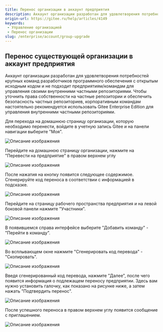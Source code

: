 ```yaml
---
title: Перенос организации в аккаунт предприятия
description: Аккаунт организации разработан для удовлетворения потребностей крупных команд разработчиков программного обеспечения с открытым исходным кодом и не подходит предприятиям/командам для управления своими внутренними частными репозиториями. Чтобы уточнить права собственности на частные репозитории и обеспечить безопасность частных репозиториев, корпоративным командам настоятельно рекомендуется использовать Gitee Enterprise Edition для управления внутренними частными репозиториями.
origin-url: https://gitee.ru/help/articles/4149
keywords:
 - Управление организацией
 - Перенос организации
slug: /enterprise/account/group-upgrade
---
```


## Перенос существующей организации в аккаунт предприятия

Аккаунт организации разработан для удовлетворения потребностей крупных команд разработчиков программного обеспечения с открытым исходным кодом и не подходит предприятиям/командам для управления своими внутренними частными репозиториями. Чтобы уточнить права собственности на частные репозитории и обеспечить безопасность частных репозиториев, корпоративным командам настоятельно рекомендуется использовать Gitee Enterprise Edition для управления внутренними частными репозиториями.

Для перехода на домашнюю страницу организации, которую необходимо перенести, войдите в учетную запись Gitee и на панели навигации выберите "Моя".
 
![Описание изображения](/img/enterprise/account/group-upgrade/my.webp)

Перейдите на домашнюю страницу организации, нажмите на "Перевести на предприятие" в правом верхнем углу

![Описание изображения](/img/enterprise/account/group-upgrade/transfer-button.webp)

После нажатия на кнопку появится следующее содержимое. Сгенерируйте код переноса в соответствии с информацией в подсказке.

![Описание изображения](/img/enterprise/account/group-upgrade/transfer-code.webp)

Перейдите на страницу рабочего пространства предприятия и на левой боковой панели нажмите "Участники".

![Описание изображения](/img/enterprise/account/group-upgrade/member.webp)

В появившемся справа интерфейсе выберите "Добавить команду" - "Перейти в команду".

![Описание изображения](/img/enterprise/account/group-upgrade/to-group.webp)

Во всплывающем окне нажмите "Сгенерировать код перевода" - "Скопировать".

![Описание изображения](/img/enterprise/account/group-upgrade/copy.webp)

Введя сгенерированный код перевода, нажмите "Далее", после чего появится информация о подлежащем переносу предприятии. Здесь вам нужно установить галочку, как показано на рисунке ниже, а затем нажать "Подтвердить перенос".

![Описание изображения](/img/enterprise/account/group-upgrade/sure.webp)

После успешного переноса в правом верхнем углу появится сообщение с приглашением.

![Описание изображения](/img/enterprise/account/group-upgrade/alert.webp)